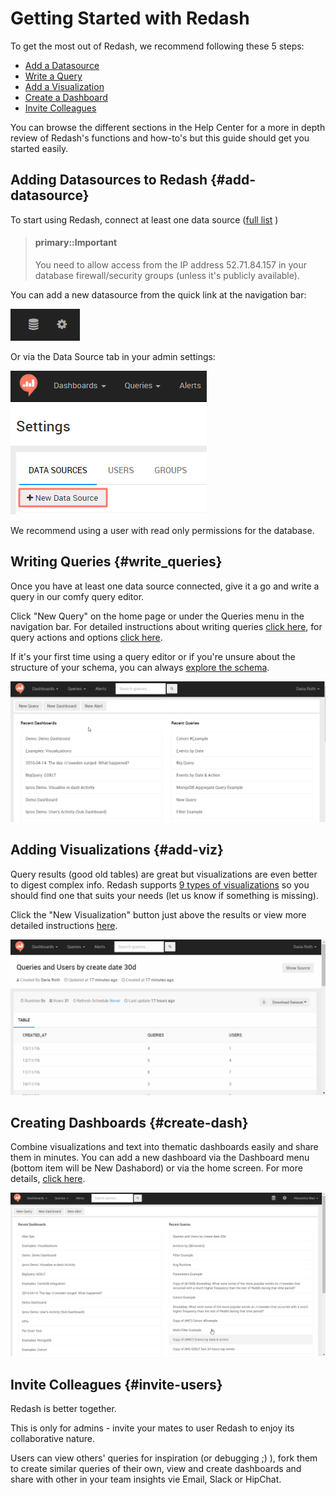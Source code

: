 # Getting Started with Redash

To get the most out of Redash, we recommend following these 5 steps:
* [Add a Datasource](#add-datasource)
* [Write a Query](#write_queries)
* [Add a Visualization](#add-viz)
* [Create a Dashboard](#create_new_dash)
* [Invite Colleagues](#invite-users)

You can browse the different sections in the Help Center for a more in depth review of Redash's functions and how-to's but this guide should get you started easily.

## Adding Datasources to Redash {#add-datasource}

To start using Redash, connect at least one data source ([full list](../aboutrd/aboutrd.md#supported_data_sources) )

> #### primary::Important
>
> You need to allow access from the IP address 52.71.84.157 in your database firewall/security groups (unless it's publicly available).

You can add a new datasource from the quick link at the navigation bar:

![](../assets/data_source_quick_link.png)

Or via the Data Source tab in your admin settings:

![](../assets/add_new_datasource.png)

We recommend using a user with read only permissions for the database.

## Writing Queries {#write_queries}

Once you have at least one data source connected, give it a go and write a query in our comfy query editor.

Click "New Query" on the home page or under the Queries menu in the navigation bar. For detailed instructions about writing queries [click here](../queries/writing_queries.md), for query actions and options [click here](../queries/query_actions.md).

If it's your first time using a query editor or if you're unsure about the structure of your schema, you can always [explore the schema](../queries/writing_queries.md#exploring-schemas).

![](../assets/gifs/queries/add_new_query.gif)

## Adding Visualizations {#add-viz}

Query results (good old tables) are great but visualizations are even better to digest complex info. Redash supports [9 types of visualizations](../visualization/visualization.md#viz_types) so you should find one that suits your needs (let us know if something is missing).

Click the "New Visualization" button just above the results or view more detailed instructions [here](../visualization/visualization.md#viz_types).

![](../assets/gifs/visualization/new_viz.gif)

## Creating Dashboards {#create-dash}

Combine visualizations and text into thematic dashboards easily and share them in minutes. You can add a new dashboard via the Dashboard menu (bottom item will be New Dashabord) or via the home screen. For more details, [click here](../dashboards/dashboards.md).

![](../assets/gifs/dashboards/Dashboards.gif)

## Invite Colleagues {#invite-users}

Redash is better together.

This is only for admins - invite your mates to user Redash to enjoy its collaborative nature.

Users can view others' queries for inspiration (or debugging ;) ), fork them to create similar queries of their own, view and create dashboards and share with other in your team insights vie Email, Slack or HipChat.
